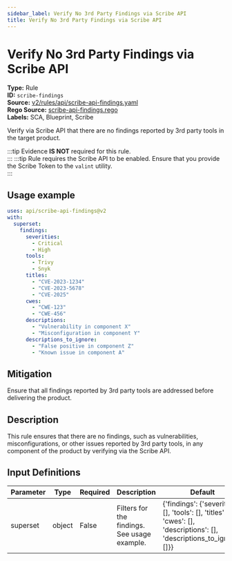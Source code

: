 ```yaml
---
sidebar_label: Verify No 3rd Party Findings via Scribe API
title: Verify No 3rd Party Findings via Scribe API
---  
```

# Verify No 3rd Party Findings via Scribe API  
**Type:** Rule  
**ID:** `scribe-findings`  
**Source:** [v2/rules/api/scribe-api-findings.yaml](https://github.com/scribe-public/sample-policies/blob/main/v2/rules/api/scribe-api-findings.yaml)  
**Rego Source:** [scribe-api-findings.rego](https://github.com/scribe-public/sample-policies/blob/main/v2/rules/api/scribe-api-findings.rego)  
**Labels:** SCA, Blueprint, Scribe  

Verify via Scribe API that there are no findings reported by 3rd party tools in the target product.

:::tip 
Evidence **IS NOT** required for this rule.  
::: 
:::tip 
Rule requires the Scribe API to be enabled. Ensure that you provide the Scribe Token to the `valint` utility.  
::: 

## Usage example

```yaml
uses: api/scribe-api-findings@v2
with:
  superset:
    findings:
      severities:
        - Critical
        - High
      tools:
        - Trivy
        - Snyk
      titles:
        - "CVE-2023-1234"
        - "CVE-2023-5678"
        - "CVE-2025"
      cwes:
        - "CWE-123"
        - "CWE-456"
      descriptions:
        - "Vulnerability in component X"
        - "Misconfiguration in component Y"
      descriptions_to_ignore:
        - "False positive in component Z"
        - "Known issue in component A"
```

## Mitigation  
Ensure that all findings reported by 3rd party tools are addressed before delivering the product.


## Description  
This rule ensures that there are no findings, such as vulnerabilities, misconfigurations, or other issues reported by 3rd party tools, in any component of the product by verifying via the Scribe API.

## Input Definitions  
| Parameter | Type | Required | Description | Default |
|-----------|------|----------|-------------| --------|
| superset | object | False | Filters for the findings. See usage example. | {'findings': {'severities': [], 'tools': [], 'titles': [], 'cwes': [], 'descriptions': [], 'descriptions_to_ignore': []}} |

